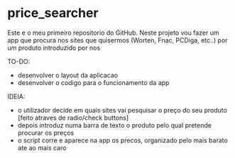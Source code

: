 # price_searcher
Este e o meu primeiro repositorio do GitHub.
Neste projeto vou fazer um app que procura nos sites que quisermos
(Worten, Fnac, PCDiga, etc..) por um produto introduzido por nos


TO-DO:
 - desenvolver o layout da aplicacao
 - desenvolver o codigo para o funcionamento da app



IDEIA:
 - o utilizador decide em quais sites vai pesquisar o preço do seu produto [feito atraves de radio/check buttons]
 - depois introduz numa barra de texto o produto pelo qual pretende procurar os preços
 - o script corre e aparece na app os precos, organizado pelo mais barato ate ao mais caro